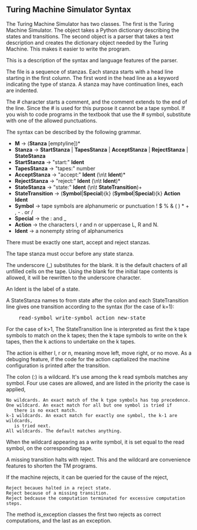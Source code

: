 
## Turing Machine Simulator Syntax 

The Turing Machine Simulator has two classes. The first is the Turing Machine Simulator. The object takes a 
Python dictionary describing the states and transitions. The second object is a parser that takes a text
description and creates the dictionary object needed by the Turing Machine. This makes it easier to write
the program.

This is a description of the syntax and language features of the parser.

The file is a sequence of stanzas. Each stanza starts with a head line starting 
in the first column. The first word in the head line as a keyword indicating 
the type of stanza. A stanza may have continuation lines, each are indented.

The # character starts a comment, and the comment extends to the end of the line. 
Since the # is used for this 
purpose it cannot be a tape symbol. If you wish to code programs in the textbook that use
the # symbol, substitute with one of the allowed punctuations.

The syntax can be described by the following grammar.

- __M__ -> (__Stanza__ [emptyline])*
- __Stanza__ -> __StartStanza__ | __TapesStanza__ | __AcceptStanza__ | __RejectStanza__ | __StateStanza__
- __StartStanza__ -> "start:" __Ident__
- __TapesStanza__ -> "tapes:" number
- __AcceptStanza__ -> "accept:" __Ident__ (\n\t __Ident__)*
- __RejectStanza__ -> "reject:" __Ident__ (\n\t __Ident__)*
- __StateStanza__ -> "state:" __Ident__ (\n\t __StateTransition__)+
- __StateTransition__ -> (__Symbol__|__Special__){k} (__Symbol__|__Special__){k} __Action__ __Ident__
- __Symbol__ -> tape symbols are alphanumeric or punctuation ! $ % & ( ) * + , - . or /
- __Special__ -> the : and _
- __Action__ -> the characters l, r and n or uppercase L, R and N.
- __Ident__ -> a nonempty string of alphanumerics

There must be exactly one start, accept and reject stanzas.

The tape stanza must occur before any state stanza.

The underscore (_) substitutes for the blank. It is the default chacters of all unfilled cells on the tape.
Using the blank for the initial tape contents is allowed, it will be rewritten to the underscore character.

An Ident is the label of a state.

A StateStanza names to from state after the colon and each StateTransition line gives
one transition according to the syntax (for the case of k=1):

<pre>    read-symbol write-symbol action new-state </pre>

For the case of k&gt;1, 
The StateTransition line is interpreted as first the k tape symbols to match on the k tapes; then the k tape symbols to write on the k tapes, then the k actions to undertake on the k tapes.

The action is either l, r or n, meaning move left, move right, or no move. As a debuging feature, if the code for the action captialized the machine configuration is printed after the transition.

The colon (:) is a wildcard. It's use among the k read symbols matches any symbol. Four use cases are allowed, and are listed in the priority the case is applied,

    No wildcards. An exact match of the k type symbols has top precedence.
    One wildcard. An exact match for all but one symbol is tried if 
       there is no exact match.
    k-1 wildcards. An exact match for exactly one symbol, the k-1 are wildcards, 
       is tried next.
    All wildcards. The default matches anything.

When the wildcard appearing as a write symbol, it is set equal to the read symbol, on the corresponding tape.

A missing transition halts with reject. This and the wildcard are convenience features to
shorten the TM programs.

If the machine rejects, it can be queried for the cause of the reject,

    Reject becaues halted in a reject state.
    Reject because of a missing transition.
    Reject bedcause the computation terminated for excessive computation steps.

The method is_exception classes the first two rejects as correct computations, and the last as an exception.
